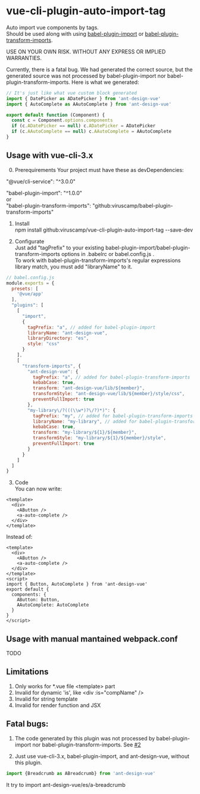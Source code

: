 # vue-cli-plugin-auto-import-tag
Auto import vue components by tags.  
Should be used along with using [babel-plugin-import](https://github.com/ant-design/babel-plugin-import) or [babel-plugin-transform-imports](https://github.com/viruscamp/babel-plugin-transform-imports/tree/babel-7).

USE ON YOUR OWN RISK. WITHOUT ANY EXPRESS OR IMPLIED WARRANTIES.

Currently, there is a fatal bug. We had generated the correct source, but the generated source was not processed by babel-plugin-import nor babel-plugin-transform-imports. Here is what we generated:
```javascript
// It's just like what vue custom block generated
import { DatePicker as ADatePicker } from 'ant-design-vue'
import { AutoComplete as AAutoComplete } from 'ant-design-vue'

export default function (Component) {
  const c = Component.options.components
  if (c.ADatePicker == null) c.ADatePicker = ADatePicker
  if (c.AAutoComplete == null) c.AAutoComplete = AAutoComplete
}
```


## Usage with vue-cli-3.x
0. Prerequirements  Your project must have these as devDependencies:

"@vue/cli-service": "^3.0.0"

"babel-plugin-import": "^1.0.0"  
or  
"babel-plugin-transform-imports": "github:viruscamp/babel-plugin-transform-imports"

1. Install  
npm install github:viruscamp/vue-cli-plugin-auto-import-tag --save-dev

2. Configurate  
Just add "tagPrefix" to your existing babel-plugin-import/babel-plugin-transform-imports options in .babelrc or babel.config.js .  
To work with babel-plugin-transform-imports's regular expressions library match, you must add "libraryName" to it.
```javascript
// babel.config.js
module.exports = {
  presets: [
    '@vue/app'
  ],
  "plugins": [
    [
      "import",
      {
        tagPrefix: "a", // added for babel-plugin-import
        libraryName: "ant-design-vue",
        libraryDirectory: "es",
        style: "css"
      }
    ],
    [
      "transform-imports", {
        "ant-design-vue": {
          tagPrefix: "a", // added for babel-plugin-transform-imports
          kebabCase: true,
          transform: "ant-design-vue/lib/${member}",
          transformStyle: "ant-design-vue/lib/${member}/style/css",
          preventFullImport: true
        },
        "my-library\/?(((\\w*)?\/?)*)": {
          tagPrefix: "my", // added for babel-plugin-transform-imports
          libraryName: "my-library", // added for babel-plugin-transform-imports's regular expressions library match
          kebabCase: true,
          transform: "my-library/${1}/${member}",
          transformStyle: "my-library/${1}/${member}/style",
          preventFullImport: true
        }
      }
    ]
  ]
}

```

3. Code  
You can now write:  
```vue
<template>
  <div>
    <AButton />
    <a-auto-complete />
  </div>
</template>
```
Instead of:  
```vue
<template>
  <div>
    <AButton />
    <a-auto-complete />
  </div>
</template>
<script>
import { Button, AutoComplete } from 'ant-design-vue'
export default {
  components: {
    AButton: Button,
    AAutoComplete: AutoComplete
  }
}
</script>
```

## Usage with manual mantained webpack.conf
TODO

## Limitations
1. Only works for *.vue file \<template\> part
2. Invalid for dynamic 'is', like \<div :is="compName" /\>
3. Invalid for string template
4. Invalid for render function and JSX

## Fatal bugs:
1. The code generated by this plugin was not processed by babel-plugin-import nor babel-plugin-transform-imports. See [#2](https://github.com/viruscamp/vue-cli-plugin-auto-import-tag/issues/2)

2. Just use vue-cli-3.x, babel-plugin-import, and ant-design-vue, without this plugin.  
```javascript
import {Breadcrumb as ABreadcrumb} from 'ant-design-vue'
```
It try to import ant-design-vue/es/a-breadcrumb

